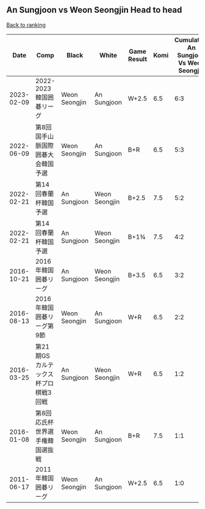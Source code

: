 ## An Sungjoon vs Weon Seongjin Head to head

[Back to ranking](../../index.md)




| **Date** | **Comp** | **Black** | **White** | **Game Result** | **Komi** | **Cumulative An Sungjoon Vs Weon Seongjin** | **An Sungjoon Streak** | **Weon Seongjin Streak** | 
| --- | --- | --- | --- | --- | --- | --- | --- | --- |
| 2023-02-09 | 2022-2023韓国囲碁リーグ | Weon Seongjin | An Sungjoon | W+2.5 | 6.5 | 6:3 | 1 | 0 | 
| 2022-06-09 | 第8回国手山脈国際囲碁大会韓国予選 | Weon Seongjin | An Sungjoon | B+R | 6.5 | 5:3 | 0 | 1 | 
| 2022-02-21 | 第14回春蘭杯韓国予選 | An Sungjoon | Weon Seongjin | B+2.5 | 7.5 | 5:2 | 4 | 0 | 
| 2022-02-21 | 第14回春蘭杯韓国予選 | An Sungjoon | Weon Seongjin | B+1¾ | 7.5 | 4:2 | 3 | 0 | 
| 2016-10-21 | 2016年韓国囲碁リーグ | An Sungjoon | Weon Seongjin | B+3.5 | 6.5 | 3:2 | 2 | 0 | 
| 2016-08-13 | 2016年韓国囲碁リーグ第9節 | Weon Seongjin | An Sungjoon | W+R | 6.5 | 2:2 | 1 | 0 | 
| 2016-03-25 | 第21期GSカルテックス杯プロ棋戦3回戦 | An Sungjoon | Weon Seongjin | W+R | 6.5 | 1:2 | 0 | 2 | 
| 2016-01-08 | 第8回応氏杯世界選手権韓国選抜戦 | Weon Seongjin | An Sungjoon | B+R | 7.5 | 1:1 | 0 | 1 | 
| 2011-06-17 | 2011年韓国囲碁リーグ | Weon Seongjin | An Sungjoon | W+2.5 | 6.5 | 1:0 | 1 | 0 |




